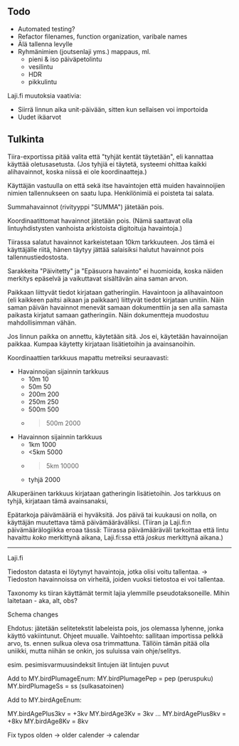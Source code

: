 


Todo
----
- Automated testing?
- Refactor filenames, function organization, varibale names
- Älä tallenna levylle
- Ryhmänimien (joutsenlaji yms.) mappaus, ml.
  - pieni & iso päiväpetolintu
  - vesilintu
  - HDR
  - pikkulintu


Laji.fi muutoksia vaativia:
- Siirrä linnun aika unit-päivään, sitten kun sellaisen voi importoida
- Uudet ikäarvot


Tulkinta
--------

Tiira-exportissa pitää valita että "tyhjät kentät täytetään", eli kannattaa käyttää oletusasetusta. (Jos tyhjiä ei täytetä, systeemi ohittaa kaikki alihavainnot, koska niissä ei ole koordinaatteja.)

Käyttäjän vastuulla on että sekä itse havaintojen että muiden havainnoijien nimien tallennukseen on saatu lupa. Henkilönimiä ei poisteta tai salata.

Summahavainnot (rivityyppi "SUMMA") jätetään pois.

Koordinaatittomat havainnot jätetään pois. (Nämä saattavat olla lintuyhdistysten vanhoista arkistoista digitoituja havaintoja.)

Tiirassa salatut havainnot karkeistetaan 10km tarkkuuteen. Jos tämä ei käyttäjälle riitä, hänen täytyy jättää salaisiksi halutut havainnot pois tallennustiedostosta.

Sarakkeita "Päivitetty" ja "Epäsuora havainto" ei huomioida, koska näiden merkitys epäselvä ja vaikuttavat sisältävän aina saman arvon.

Paikkaan liittyvät tiedot kirjataan gatheringiin. Havaintoon ja alihavaintoon (eli kaikkeen paitsi aikaan ja paikkaan) liittyvät tiedot kirjataan unitiin. Näin saman päivän havainnot menevät samaan dokumenttiin ja sen alla samasta paikasta kirjatut samaan gatheringiin. Näin dokumentteja muodostuu mahdollisimman vähän.

Jos linnun paikka on annettu, käytetään sitä. Jos ei, käytetään havainnoijan paikkaa. Kumpaa käytetty kirjataan lisätietoihin ja avainsanoihin.

Koordinaattien tarkkuus mapattu metreiksi seuraavasti:
- Havainnoijan sijainnin tarkkuus
  - 10m 10
  - 50m  50
  - 200m  200
  - 250m  250
  - 500m  500
  - >500m 2000
- Havainnon sijainnin tarkkuus
  - 1km 1000
  - <5km  5000
  - >5km  10000
  - tyhjä   2000

Alkuperäinen tarkkuus kirjataan gatheringin lisätietoihin. Jos tarkkuus on tyhjä, kirjataan tämä avainsanaksi,

Epätarkoja päivämääriä ei hyväksitä. Jos päivä tai kuukausi on nolla, on käyttäjän muutettava tämä päivämääräväliksi. (Tiiran ja Laji.fi:n päivämäärälogiikka eroaa tässä: Tiirassa päivämääräväli tarkoittaa että lintu havaittu *koko* merkittynä aikana, Laji.fi:ssa että *joskus* merkittynä aikana.)


------

Laji.fi

Tiedoston datasta ei löytynyt havaintoja, jotka olisi voitu tallentaa. 
-> 
Tiedoston havainnoissa on virheitä, joiden vuoksi tietostoa ei voi tallentaa.

Taxonomy
ks tiiran käyttämät termit lajia ylemmille pseudotaksoneille. Mihin laitetaan - aka, alt, obs?


Schema changes


Ehdotus: jätetään selitetekstit labeleista pois, jos olemassa lyhenne, jonka käyttö vakiintunut. Ohjeet muualle.
Vaihtoehto: sallitaan importissa pelkkä arvo, ts. ennen sulkua oleva osa trimmattuna. Tällöin tämän pitää olla uniikki, mutta niihän se onkin, jos suluissa vain ohje/selitys.

esim. 
pesimisvarmuusindeksit
lintujen iät
lintujen puvut

Add to MY.birdPlumageEnum:
MY.birdPlumagePep = pep (peruspuku)
MY.birdPlumageSs = ss (sulkasatoinen)

Add to MY.birdAgeEnum:

MY.birdAgePlus3kv = +3kv
MY.birdAge3Kv = 3kv
...
MY.birdAgePlus8kv = +8kv
MY.birdAge8Kv = 8kv


Fix typos
olden -> older
calender -> calendar

